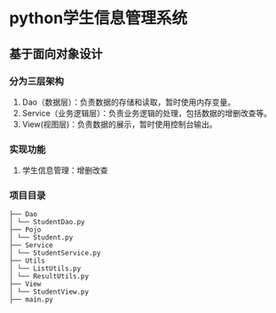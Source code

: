 # python学生信息管理系统

## 基于面向对象设计

### 分为三层架构

1. Dao（数据层）：负责数据的存储和读取，暂时使用内存变量。
2. Service（业务逻辑层）：负责业务逻辑的处理，包括数据的增删改查等。
3. View(视图层)：负责数据的展示，暂时使用控制台输出。

### 实现功能

1. 学生信息管理：增删改查

### 项目目录

```
├── Dao
│ └── StudentDao.py
├── Pojo
│ └── Student.py
├── Service
│ └── StudentService.py
├── Utils
│ └── ListUtils.py
│ └── ResultUtils.py
├── View
│ └── StudentView.py
├── main.py
```
